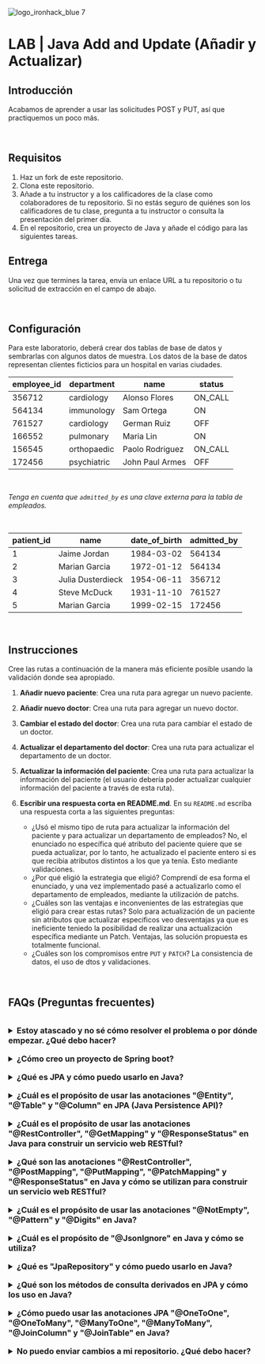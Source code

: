 
![logo_ironhack_blue 7](https://user-images.githubusercontent.com/23629340/40541063-a07a0a8a-601a-11e8-91b5-2f13e4e6b441.png)

# LAB | Java Add and Update (Añadir y Actualizar)

## Introducción

Acabamos de aprender a usar las solicitudes POST y PUT, así que practiquemos un poco más.

<br>

## Requisitos

1. Haz un fork de este repositorio.
2. Clona este repositorio.
3. Añade a tu instructor y a los calificadores de la clase como colaboradores de tu repositorio. Si no estás seguro de quiénes son los calificadores de tu clase, pregunta a tu instructor o consulta la presentación del primer día.
4. En el repositorio, crea un proyecto de Java y añade el código para las siguientes tareas.

## Entrega

Una vez que termines la tarea, envía un enlace URL a tu repositorio o tu solicitud de extracción en el campo de abajo.

<br>

## Configuración

Para este laboratorio, deberá crear dos tablas de base de datos y sembrarlas con algunos datos de muestra. Los datos de la base de datos representan clientes ficticios para un hospital en varias ciudades.

| employee_id | department  | name            | status  |
| ----------- | ----------- | --------------- | ------- |
| 356712      | cardiology  | Alonso Flores   | ON_CALL |
| 564134      | immunology  | Sam Ortega      | ON      |
| 761527      | cardiology  | German Ruiz     | OFF     |
| 166552      | pulmonary   | Maria Lin       | ON      |
| 156545      | orthopaedic | Paolo Rodriguez | ON_CALL |
| 172456      | psychiatric | John Paul Armes | OFF     |

<br>

*Tenga en cuenta que `admitted_by` es una clave externa para la tabla de empleados.*

<br>

| patient_id | name              | date_of_birth | admitted_by |
| ---------- | ----------------- | ------------- | ----------- |
| 1          | Jaime Jordan      | 1984-03-02    | 564134      |
| 2          | Marian Garcia     | 1972-01-12    | 564134      |
| 3          | Julia Dusterdieck | 1954-06-11    | 356712      |
| 4          | Steve McDuck      | 1931-11-10    | 761527      |
| 5          | Marian Garcia     | 1999-02-15    | 172456      |

<br>

## Instrucciones

Cree las rutas a continuación de la manera más eficiente posible usando la validación donde sea apropiado.

1. **Añadir nuevo paciente**: Crea una ruta para agregar un nuevo paciente.
2. **Añadir nuevo doctor**: Crea una ruta para agregar un nuevo doctor.
3. **Cambiar el estado del doctor**: Crea una ruta para cambiar el estado de un doctor.
4. **Actualizar el departamento del doctor**: Crea una ruta para actualizar el departamento de un doctor.
5. **Actualizar la información del paciente**: Crea una ruta para actualizar la información del paciente (el usuario debería poder actualizar cualquier información del paciente a través de esta ruta).
6. **Escribir una respuesta corta en README.md**. En su `README.md` escriba una respuesta corta a las siguientes preguntas:

   - ¿Usó el mismo tipo de ruta para actualizar la información del paciente y para actualizar un departamento de empleados?
   No, el enunciado no específica qué atributo del paciente quiere que se pueda actualizar, por lo tanto, he actualizado el paciente entero si es que recibia atributos distintos a los que ya tenía. Esto mediante validaciones.
   - ¿Por qué eligió la estrategia que eligió?
   Comprendí de esa forma el enunciado, y una vez implementado pasé a actualizarlo como el departamento de empleados, mediante la utilización de patchs.
   - ¿Cuáles son las ventajas e inconvenientes de las estrategias que eligió para crear estas rutas?
   Solo para actualización de un paciente sin atributos que actualizar especificos veo desventajas ya que es ineficiente teniedo la posibilidad de realizar una actualización específica mediante un Patch. Ventajas, las solución propuesta es totalmente  funcional.
   - ¿Cuáles son los compromisos entre `PUT` y `PATCH`?
   La consistencia de datos, el uso de dtos y validaciones.

<br>

## FAQs (Preguntas frecuentes)

<br>

<details>
  <summary style="font-size: 16px; cursor: pointer; outline: none; font-weight: bold;">Estoy atascado y no sé cómo resolver el problema o por dónde empezar. ¿Qué debo hacer?</summary>

  <br> <!-- ✅ -->

  Si estás atascado en tu código y no sabes cómo resolver el problema o por dónde empezar, debes dar un paso atrás y tratar de formular una pregunta clara y directa sobre el problema específico que enfrentas. El proceso que seguirás al tratar de definir esta pregunta te ayudará a limitar el problema y a encontrar soluciones potenciales.

  Por ejemplo, ¿estás enfrentando un problema porque no entiendes el concepto o estás recibiendo un mensaje de error que no sabes cómo arreglar? Por lo general, es útil intentar formular el problema de la manera más clara posible, incluyendo cualquier mensaje de error que estés recibiendo. Esto puede ayudarte a comunicar el problema a otras personas y, potencialmente, a obtener ayuda de tus compañeros o recursos en línea.

  Una vez que tengas una comprensión clara del problema, deberías poder comenzar a trabajar hacia la solución.

</details>

  <br>

<details>
  <summary style="font-size: 16px; cursor: pointer; outline: none; font-weight: bold;">¿Cómo creo un proyecto de Spring boot?</summary>

  <br> <!-- ✅ -->

Spring boot es un framework para crear aplicaciones autónomas y de calidad de producción que son fáciles de lanzar y ejecutar. La mejor manera de crear un proyecto de Spring boot es usar el sitio web Spring Initializer. El sitio web proporciona una manera conveniente de generar una estructura básica de proyecto con todas las dependencias y configuraciones necesarias.

- Paso 1: Ve a [start.spring.io](https://start.spring.io/)
- Paso 2: Elige el tipo de proyecto que desea crear, como Maven o Gradle.
- Paso 3: Selecciona la versión de Spring Boot que deseas utilizar.
- Paso 4: Elige las dependencias que necesitas para tu proyecto. Algunas dependencias comunes incluyen web, jpa y data-jpa.
- Paso 5: Haz clic en el botón "Generar" para descargar los archivos del proyecto.

Como alternativa, puedes usar un Entorno de Desarrollo Integrado (IDE) como Eclipse o IntelliJ IDEA. Estos IDEs tienen complementos para crear proyectos de Spring boot, lo que facilita la configuración del entorno y el inicio de la codificación.

</details>
  
  <br>

<details>  
  <summary style="font-size: 16px; cursor: pointer; outline: none; font-weight: bold;">¿Qué es JPA y cómo puedo usarlo en Java?</summary>  

 <br> <!-- ✅ -->  

JPA significa Interfaz de Persistencia Java, que es una especificación Java para acceder, persistir y gestionar datos entre objetos Java y una base de datos relacional. JPA proporciona una interfaz estándar para acceder a bases de datos, reduciendo la necesidad de código personalizado de acceso a datos y permitiendo una gestión eficiente de las conexiones a la base de datos.

Para usar JPA en Java, necesitarás incluir las dependencias necesarias en su proyecto, como la implementación JPA de Hibernate y crear clases de entidades para representar sus datos. Estas clases de entidades serán anotadas con anotaciones específicas de JPA, como `@Entity` y `@Id`, para indicar la asignación entre la clase Java y la tabla de la base de datos.

Aquí hay un fragmento de código para mostrar cómo crear una clase de entidad JPA en Java:

  ```java
  @Entity
  public class Employee {
    @Id
    @GeneratedValue(strategy=GenerationType.IDENTITY)
    private int id;

    private String name;
    private int age;
    private String position;

    // Getters and Setters for the attributes
  }
  ```

</details>  

<br>

<details>      
 <summary style="font-size: 16px; cursor: pointer; outline: none; font-weight: bold;">¿Cuál es el propósito de usar las anotaciones "@Entity", "@Table" y "@Column" en JPA (Java Persistence API)?</summary>     
 
 <br> <!-- ✅ -->      

Las anotaciones `@Entity`, `@Table` y `@Column` en JPA (Java Persistence API) se utilizan para mapear objetos Java a tablas de bases de datos relacionales.

`@Entity` se utiliza para marcar una clase como una entidad persistente. Esto significa que las instancias de la clase pueden almacenarse en una base de datos.

`@Table` se utiliza para definir el nombre de la tabla de base de datos a la que se asignará la entidad.

`@Column` se utiliza para definir las columnas en la tabla que corresponden a los atributos de la entidad.

Aquí hay un ejemplo de cómo usar estas anotaciones:

  ```java
  @Entity
  @Table(name="employee")
  public class Employee {

    @Id
    @GeneratedValue(strategy=GenerationType.AUTO)
    @Column(name="id")
    private int id;

    @Column(name="first_name")
    private String firstName;

    @Column(name="last_name")
    private String lastName;

    //getters and setters
  }
  ```

  En este ejemplo, la clase `Employee` se marca como una entidad persistente usando la anotación `@Entity`. El nombre de la tabla de base de datos se define usando la anotación `@Table` como "employee" (empleado). Los atributos `id`, `firstName` y `lastName` se mapean a columnas en la tabla "employee" (empleado) usando la anotación `@Column`.    

</details> 

<br>

<details>
  <summary style="font-size: 16px; cursor: pointer; outline: none; font-weight: bold;">¿Cuál es el propósito de usar las anotaciones "@RestController", "@GetMapping" y "@ResponseStatus" en Java para construir un servicio web RESTful?</summary>

  <br> <!-- ✅ -->

  La anotación `@RestController` se utiliza en Java para definir una clase como un controlador de servicio web RESTful. Esta anotación permite que la clase maneje solicitudes HTTP y devuelva respuestas HTTP.

  La anotación `@GetMapping` se utiliza para asignar una solicitud HTTP GET específica a un método en una clase de controlador. Esto permite que el método maneje la solicitud y devuelva una respuesta.

  La anotación `@ResponseStatus` se utiliza para establecer el código de estado HTTP para la respuesta devuelta por un método en una clase de controlador.

  Aquí hay un fragmento de código que muestra cómo usar estas anotaciones en Java:

  ```java
  import org.springframework.web.bind.annotation.GetMapping;
  import org.springframework.web.bind.annotation.ResponseStatus;
  import org.springframework.web.bind.annotation.RestController;
  import org.springframework.http.HttpStatus;

  @RestController
  public class ExampleController {

    @GetMapping("/example")
    @ResponseStatus(HttpStatus.OK)
    public String exampleMethod() {
      return "This is a response from a RESTful web service";
    }
  }
  ```

  En este ejemplo, se define la clase `ExampleController` como un controlador de servicio web RESTful utilizando la anotación `@RestController`. El método `exampleMethod` está mapeado a una solicitud HTTP GET específica utilizando la anotación `@GetMapping("/example")` y el código de estado HTTP de la respuesta se establece en `HTTP 200 OK` utilizando la anotación `@ResponseStatus(HttpStatus.OK)`.

</details>

  <br>

<details>
  <summary style="font-size: 16px; cursor: pointer; outline: none; font-weight: bold;">¿Qué son las anotaciones "@RestController", "@PostMapping", "@PutMapping", "@PatchMapping" y "@ResponseStatus" en Java y cómo se utilizan para construir un servicio web RESTful?</summary>

  <br> <!-- ✅ -->

  Las anotaciones `@RestController`, `@PostMapping`, `@PutMapping`, `@PatchMapping` y `@ResponseStatus` se utilizan en Java para construir servicios web RESTful.

  La anotación `@RestController` se utiliza para indicar que una clase sirve como controlador REST. Esto significa que la clase manejará solicitudes HTTP y proporcionará respuestas de manera RESTful.

  Las anotaciones `@PostMapping`, `@PutMapping` y `@PatchMapping` se utilizan para manejar solicitudes HTTP POST, PUT y PATCH, respectivamente. Estas anotaciones se utilizan para especificar el endpoint que manejará el tipo de solicitud correspondiente.

  La anotación `@ResponseStatus` se utiliza para establecer el código de estado de respuesta HTTP.

  Aquí hay un ejemplo de cómo se pueden usar estas anotaciones:

  ```java
  @RestController
  public class MyController {

    @PostMapping("/api/create")
    @ResponseStatus(HttpStatus.CREATED)
    public MyEntity create(@RequestBody MyEntity entity) {
      // logic to create the entity
      return entity;
    }

    @PutMapping("/api/update/{id}")
    @ResponseStatus(HttpStatus.OK)
    public MyEntity update(@PathVariable long id, @RequestBody MyEntity entity) {
      // logic to update the entity
      return entity;
    }

    @PatchMapping("/api/partial-update/{id}")
    @ResponseStatus(HttpStatus.OK)
    public MyEntity partialUpdate(@PathVariable long id, @RequestBody MyEntity entity) {
      // logic to partially update the entity
      return entity;
    }
  }
  ```

  In this example, the `@RestController` annotation is applied to the class `MyController`, indicating that it serves as a REST controller. The `@PostMapping`, `@PutMapping` and `@PatchMapping` annotations are used to handle HTTP POST, PUT and PATCH requests respectively. The `@ResponseStatus` annotation is used to set the HTTP response status code to `HttpStatus.CREATED`, `HttpStatus.OK`, or `HttpStatus.OK` respectively.

  En este ejemplo, la anotación `@RestController` se aplica a la clase `MyController`, lo que indica que funciona como controlador REST. Las anotaciones `@PostMapping`, `@PutMapping` y `@PatchMapping` se utilizan para manejar las solicitudes HTTP POST, PUT y PATCH, respectivamente. La anotación `@ResponseStatus` se utiliza para establecer el código de estado de respuesta HTTP en `HttpStatus.CREATED`, `HttpStatus.OK` o `HttpStatus.OK`, respectivamente.

</details> 

<br>


<details>
  <summary style="font-size: 16px; cursor: pointer; outline: none; font-weight: bold;">¿Cuál es el propósito de usar las anotaciones "@NotEmpty", "@Pattern" y "@Digits" en Java?</summary>

  <br> <!-- ✅ -->

  Las anotaciones `@NotEmpty`, `@Pattern` y `@Digits` en Java se utilizan para validar los valores de entrada de un formulario o un cuerpo de solicitud. Estas anotaciones se utilizan para asegurarse de que los valores de entrada no estén vacíos, coincidan con un patrón específico o tengan un número específico de dígitos.

  Aquí hay un fragmento de código que demuestra el uso de estas anotaciones:

  ```java
  public class User {

    @NotEmpty(message = "Name cannot be empty")
    private String name;

    @Pattern(regexp = "^[a-zA-Z0-9._%+-]+@[a-zA-Z0-9.-]+\\.[a-zA-Z]{2,6}$", message = "Invalid email format")
    private String email;

    @Digits(integer = 5, fraction = 0, message = "Contact number must have 5 digits")
    private String contactNumber;

    // getters and setters
  }
  ```

  En el código anterior, el campo `name` no debe estar vacío, el campo `email` debe coincidir con el patrón de correo electrónico especificado y el campo `contactNumber` debe tener 5 dígitos. Si no se cumplen alguna de estas condiciones, se mostrará un mensaje al usuario.

</details>

<br>

<details>
  <summary style="font-size: 16px; cursor: pointer; outline: none; font-weight: bold;">¿Cuál es el propósito de "@JsonIgnore" en Java y cómo se utiliza?</summary>

  <br> <!-- ✅ -->

  La anotación `@JsonIgnore` se utiliza en Jackson (una biblioteca popular para el procesamiento de JSON) para ignorar una propiedad al serializar o deserializar un objeto de/a JSON. Esto significa que cuando el objeto se convierte a JSON, la propiedad marcada con `@JsonIgnore` no se incluirá en la representación JSON.

  La anotación `@JsonIgnore` se aplica a una propiedad en una clase de Java para ignorarla durante la serialización o deserialización de JSON. Por ejemplo, consideremos una clase llamada Employee con una propiedad llamada "password". Para ignorar la propiedad "password", podemos anotarla con `@JsonIgnore`:

  ```java
  public class Employee {
    private String name;
    private int age;
    @JsonIgnore
    private String password;

    // getters and setters for the properties
  }
  ```

  Cuando esta clase se serialice a JSON, la propiedad "password" no se incluirá en la representación JSON.

</details>

<br>

<details>    
 <summary style="font-size: 16px; cursor: pointer; outline: none; font-weight: bold;">¿Qué es "JpaRepository" y cómo puedo usarlo en Java?</summary>   
 
 <br> <!-- ✅ -->    
  
  `JpaRepository` es una interfaz de Spring Data que extiende la interfaz `PagingAndSortingRepository`. Proporciona todas las operaciones básicas **CRUD (Create, Read, Update, Delete)** (Crear, Leer, Actualizar, Eliminar) y métodos adicionales para trabajar con **JPA (Java Persistence API)** para interactuar con la base de datos.  
  
  Para usar JpaRepository en su proyecto, siga los siguientes pasos:  
  
  Paso 1: Importa las bibliotecas necesarias  
  
  ```java
  import org.springframework.data.jpa.repository.JpaRepository;
  ```

  Paso 2: Crea una interfaz que extienda `JpaRepository`  
  
  ```java
  public interface MyRepository extends JpaRepository<MyEntity, Long> {

  }
  ```

  **Nota**: En el código anterior, `MyEntity` es la clase de entidad con la que desea interactuar y Long es el tipo de la clave primaria de `MyEntity`.  
    
  Paso 3: Inyecta la interfaz en la clase donde la desees usar.  
  
  ```java
  @Autowired
  private MyRepository myRepository;
  ```

  Paso 4: Ahora puedes usar los métodos proporcionados por `JpaRepository` para interactuar con la base de datos, por ejemplo:  
    
  ```java
  MyEntity myEntity = new MyEntity();
  myRepository.save(myEntity);
  ```

  Con los pasos anteriores, ahora puedes usar `JpaRepository` para interactuar con la base de datos en tu proyecto de Java.  
  
</details>  

<br>

<details>
  <summary style="font-size: 16px; cursor: pointer; outline: none; font-weight: bold;">¿Qué son los métodos de consulta derivados en JPA y cómo los uso en Java?</summary>

  <br> <!-- ✅ -->
  
  Los métodos de consulta derivados en JPA son métodos en un repositorio JPA que son generados automáticamente por el marco de trabajo basados en los nombres de método. Estos métodos permiten a los desarrolladores realizar operaciones comunes en la base de datos, como encontrar entidades basadas en criterios específicos, ordenamiento, paginación y más, sin tener que escribir manualmente la consulta SQL correspondiente.

  Para utilizar los métodos de consulta derivados en Java con JPA, siga estos pasos:

  1. Cree una interfaz de repositorio JPA: Para empezar, cree una interfaz que extienda `JpaRepository` y especifique la clase de entidad y el tipo de datos de clave primaria. Por ejemplo:

    ```java
    import org.springframework.data.jpa.repository.JpaRepository;
    import org.example.domain.User;

    public interface UserRepository extends JpaRepository<User, Long> {
    }
    ```

   2. Define el nombre del método: A continuación, puedes definir el nombre del método en función de la consulta que desees realizar. Existen varias convenciones que sigue JPA para determinar la consulta que se va a ejecutar, como palabras clave como `findBy`, `readBy`, `queryBy`, `countBy` y `deleteBy`, seguidas del nombre de las propiedades de la entidad. Por ejemplo, para encontrar todos los usuarios con un nombre específico, puedes definir el nombre del método de la siguiente manera:

    ```java
    List<User> findByFirstName(String firstName);
    ```

   3. Inyectar el repositorio: Finalmente, puedes inyectar el repositorio en tu clase de servicio o componente y llamar a los métodos para realizar las operaciones de consulta.

    ```java
    @Autowired
    private UserRepository userRepository;

    public List<User> getUsersByFirstName(String firstName) {
      return userRepository.findByFirstName(firstName);
    }
    ```

  **Nota**: La implementación exacta de los métodos de consulta derivados puede variar dependiendo de la implementación de JPA que esté utilizando (por ejemplo, Hibernate, EclipseLink, etc.). Sin embargo, el concepto básico de utilizar nombres de métodos para generar consultas sigue siendo el mismo.

</details>

<br>

 <details>    
  <summary style="font-size: 16px; cursor: pointer; outline: none; font-weight: bold;">¿Cómo puedo usar las anotaciones JPA "@OneToOne", "@OneToMany", "@ManyToOne", "@ManyToMany", "@JoinColumn" y "@JoinTable" en Java?</summary>    
    
<br> <!-- ✅ -->    
  La API de Persistencia de Java (JPA) proporciona varias anotaciones para mapear relaciones entre entidades en aplicaciones de Java. Estas anotaciones incluyen:    
    
 1. **@OneToOne**: Esta anotación se utiliza para definir una relación uno a uno entre dos entidades. El siguiente código muestra cómo usar la anotación `@OneToOne`:    
    
   ```java
   @Entity
   public class Employee {

     @Id
     @GeneratedValue(strategy = GenerationType.IDENTITY)
     private Long id;

     private String name;

     @OneToOne(cascade = CascadeType.ALL)
     @JoinColumn(name = "address_id", referencedColumnName = "id")
     private Address address;

     // Getters and setters ...
   }

   @Entity
   public class Address {

     @Id
     @GeneratedValue(strategy = GenerationType.IDENTITY)
     private Long id;

     private String street;

     private String city;

     // Getters and setters ...
   }
   ```

2. **@OneToMany & @ManyToOne**: Estas anotaciones se utilizan para definir relaciones uno a muchos y muchos a uno entre dos entidades.  
  
El siguiente código muestra cómo usar la anotación `@OneToMany` y la anotación `@ManyToOne`:  
  
   ```java
   @Entity
   public class Department {

     @Id
     @GeneratedValue(strategy = GenerationType.IDENTITY)
     private Long id;

     private String name;

     @OneToMany(mappedBy = "department")
     private List<Employee> employees;

     // Getters and setters ...
   }

   @Entity
   public class Employee {

     @Id
     @GeneratedValue(strategy = GenerationType.IDENTITY)
     private Long id;

     private String name;

     @ManyToOne
     @JoinColumn(name = "department_id", referencedColumnName = "id")
     private Department department;

     // Getters and setters ...
   }
   ```

3. **@ManyToMany & @JoinColumn & @JoinTable**: La anotación `@ManyToMany` se utiliza en Java para definir una relación muchos a muchos entre dos entidades. Esto significa que múltiples instancias de una entidad pueden estar relacionadas con múltiples instancias de otra entidad.  
  
La anotación `@JoinColumn` se utiliza en Java para especificar la columna de clave externa que se utilizará para unir las dos entidades. La columna de clave externa se utiliza para establecer una relación entre las entidades.  
  
La anotación `@JoinTable` se utiliza en Java para definir una tabla de unión para una relación muchos a muchos. La tabla de unión se utiliza para almacenar la información de la relación entre las dos entidades.  
  
El siguiente código muestra cómo usar las anotaciones `@ManyToMany`, `@JoinColumn` y `@JoinTable`:  
  
   ```java
   @Entity
   public class User {

       @ManyToMany
       @JoinTable(name = "user_role",
       joinColumns = @JoinColumn(name = "user_id"),
       inverseJoinColumns = @JoinColumn(name = "role_id"))
       private List<Role> roles;

   }

   @Entity
   public class Role {

       @ManyToMany(mappedBy = "roles")
       private List<User> users;

   }
   ```

</details>  

<br>

<details>
  <summary style="font-size: 16px; cursor: pointer; outline: none; font-weight: bold;">No puedo enviar cambios a mi repositorio. ¿Qué debo hacer?</summary>

  <!-- ✅ -->

  Si no puedes enviar cambios a tu repositorio, aquí hay algunos pasos que puedes seguir:

  1. Verifica tu conexión a internet: Asegúrate de que tu conexión a internet sea estable y funcione.
  2. Verifica la URL de tu repositorio: Asegúrate de estar usando la URL correcta de tu repositorio para enviar tus cambios.
  3. Revisa tus credenciales de Git: Asegúrate de que tus credenciales de Git estén actualizadas y correctas. Puedes revisar tus credenciales usando el siguiente comando:

  ```bash
  git config --list
  ```

  4. Actualiza tu repositorio local: Antes de enviar cambios, asegúrate de que tu repositorio local esté actualizado con el repositorio remoto. Puedes actualizar tu repositorio local usando el siguiente comando:

  ```bash
  git fetch origin
  ```

  5. Revisa posibles conflictos: Si hay conflictos entre tu repositorio local y el repositorio remoto, resuélvelos antes de enviar cambios.
  6. Envía cambios: Una vez que hayas resuelto los conflictos y actualizado tu repositorio local, puedes intentar enviar cambios nuevamente usando el siguiente comando:

  ```bash
  git push origin <branch_name>
  ```

</details>